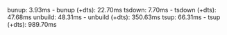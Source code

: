 bunup: 3.93ms - bunup (+dts): 22.70ms
tsdown: 7.70ms - tsdown (+dts): 47.68ms
unbuild: 48.31ms - unbuild (+dts): 350.63ms
tsup: 66.31ms - tsup (+dts): 989.70ms
